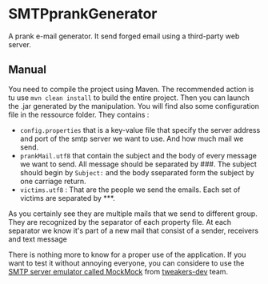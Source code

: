 # SMTPprankGenerator
A prank e-mail generator.
It send forged email using a third-party web server.
## Manual
You need to compile the project using Maven. The recommended action is tu use `mvn clean install` to build the entire project.
Then you can launch the .jar generated by the manipulation.
You will find also some configuration file in the ressource folder.
They contains :
- `config.properties` that is a key-value file that specify the server address and port of the smtp server we want to use. And how much mail we send.
- `prankMail.utf8` that contain the subject and the body of every message we want to send. All message should be separated by \###. The subject should begin by `Subject:` and the body sseparated form the subject by one carriage return.
- `victims.utf8` : That are the people we send the emails. Each set of victims are separated by ***.

As you certainly see they are multiple mails that we send to different group. They are recognized by the separator of each property file. At each separator we know it's part of a new mail that consist of a sender, receivers and text message

There is nothing more to know for a proper use of the application.
If you want to test it without annoying everyone, you can considere to use the [SMTP server emulator called MockMock](https://github.com/tweakers-dev/MockMock) from [tweakers-dev](https://github.com/tweakers-dev) team.
